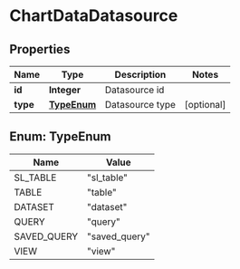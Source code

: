 # ChartDataDatasource

## Properties
Name | Type | Description | Notes
------------ | ------------- | ------------- | -------------
**id** | **Integer** | Datasource id | 
**type** | [**TypeEnum**](#TypeEnum) | Datasource type |  [optional]

<a name="TypeEnum"></a>
## Enum: TypeEnum
Name | Value
---- | -----
SL_TABLE | &quot;sl_table&quot;
TABLE | &quot;table&quot;
DATASET | &quot;dataset&quot;
QUERY | &quot;query&quot;
SAVED_QUERY | &quot;saved_query&quot;
VIEW | &quot;view&quot;
